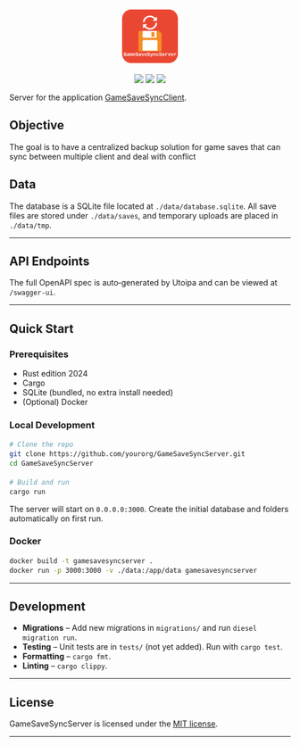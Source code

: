 <h3 align="center">
    <img src="https://raw.githubusercontent.com/voxors/GameSaveSyncServer/main/res/icon/GameSaveSyncServer.png" width="100" alt="GameSaveSyncServer Logo"/></br>
</h3>

<p align="center">
    <a href="https://github.com/voxors/GameSaveSyncServer/stargazers"><img src="https://img.shields.io/github/stars/voxors/GameSaveSyncServer?colorA=282c34&colorB=c678dd&style=for-the-badge"></a>
    <a href="https://github.com/voxors/GameSaveSyncServer/issues"><img src="https://img.shields.io/github/issues/voxors/GameSaveSyncServer?colorA=282c34&colorB=d19a66&style=for-the-badge"></a>
    <a href="https://github.com/voxors/GameSaveSyncServer/contributors"><img src="https://img.shields.io/github/contributors/voxors/GameSaveSyncServer?colorA=282c34&colorB=98c379&style=for-the-badge"></a>
</p>

Server for the application [GameSaveSyncClient](https://github.com/voxors/GameSaveSyncClient).

## Objective

The goal is to have a centralized backup solution for game saves that can sync between
multiple client and deal with conflict

## Data

The database is a SQLite file located at `./data/database.sqlite`.
All save files are stored under `./data/saves`, and temporary uploads are placed in `./data/tmp`.

---

## API Endpoints

The full OpenAPI spec is auto‑generated by Utoipa and can be viewed at `/swagger-ui`.

---

## Quick Start

### Prerequisites

- Rust edition 2024
- Cargo
- SQLite (bundled, no extra install needed)
- (Optional) Docker

### Local Development

```bash
# Clone the repo
git clone https://github.com/yourorg/GameSaveSyncServer.git
cd GameSaveSyncServer

# Build and run
cargo run
```

The server will start on `0.0.0.0:3000`.
Create the initial database and folders automatically on first run.

### Docker

```bash
docker build -t gamesavesyncserver .
docker run -p 3000:3000 -v ./data:/app/data gamesavesyncserver
```

---

## Development

- **Migrations** – Add new migrations in `migrations/` and run `diesel migration run`.
- **Testing** – Unit tests are in `tests/` (not yet added). Run with `cargo test`.
- **Formatting** – `cargo fmt`.
- **Linting** – `cargo clippy`.

---

## License

GameSaveSyncServer is licensed under the [MIT license](LICENSE).

---

